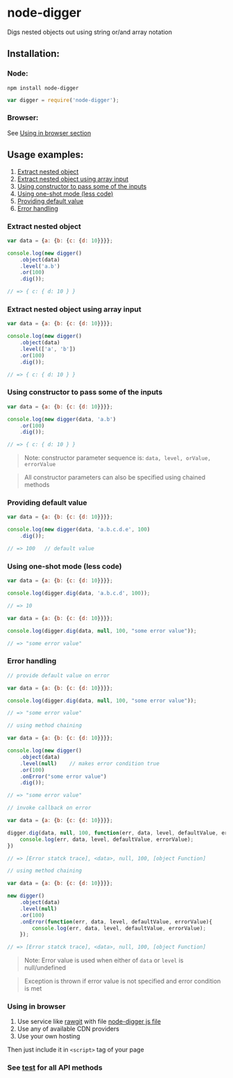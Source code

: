 # node-digger
Digs nested objects out using string or/and array notation

## Installation:
### Node:
```shell
npm install node-digger
```
```javascript
var digger = require('node-digger');
```

### Browser:
See [Using in browser section](#using-in-browser)


## Usage examples:

1. [Extract nested object](#extract-nested-object)
2. [Extract nested object using array input](#extract-nested-object-using-array-input)
3. [Using constructor to pass some of the inputs](#using-constructor-to-pass-some-of-the-inputs)
4. [Using one-shot mode (less code)](#using-one-shot-mode-less-code)
5. [Providing default value](#providing-default-value)
6. [Error handling](#error-handling)

### Extract nested object
``` javascript
var data = {a: {b: {c: {d: 10}}}};

console.log(new digger()
    .object(data)
    .level('a.b')
    .or(100)
    .dig());

// => { c: { d: 10 } }
```

### Extract nested object using array input
``` javascript
var data = {a: {b: {c: {d: 10}}}};

console.log(new digger()
    .object(data)
    .level(['a', 'b'])
    .or(100)
    .dig());

// => { c: { d: 10 } }
```

### Using constructor to pass some of the inputs
``` javascript
var data = {a: {b: {c: {d: 10}}}};

console.log(new digger(data, 'a.b')
    .or(100)
    .dig());

// => { c: { d: 10 } }
```
> Note: constructor parameter sequence is: `data, level, orValue, errorValue`

> All constructor parameters can also be specified using chained methods

### Providing default value
``` javascript
var data = {a: {b: {c: {d: 10}}}};

console.log(new digger(data, 'a.b.c.d.e', 100)
    .dig());

// => 100   // default value
```

### Using one-shot mode (less code)
``` javascript
var data = {a: {b: {c: {d: 10}}}};

console.log(digger.dig(data, 'a.b.c.d', 100));

// => 10
```

``` javascript
var data = {a: {b: {c: {d: 10}}}};

console.log(digger.dig(data, null, 100, "some error value"));

// => "some error value"
```

### Error handling
``` javascript
// provide default value on error

var data = {a: {b: {c: {d: 10}}}};

console.log(digger.dig(data, null, 100, "some error value"));

// => "some error value"
```

``` javascript
// using method chaining

var data = {a: {b: {c: {d: 10}}}};

console.log(new digger()
    .object(data)
    .level(null)    // makes error condition true
    .or(100)
    .onError("some error value")
    .dig());

// => "some error value"
```

``` javascript
// invoke callback on error

var data = {a: {b: {c: {d: 10}}}};

digger.dig(data, null, 100, function(err, data, level, defaultValue, errorValue){
    console.log(err, data, level, defaultValue, errorValue);
})

// => [Error statck trace], <data>, null, 100, [object Function]
```

``` javascript
// using method chaining

var data = {a: {b: {c: {d: 10}}}};

new digger()
    .object(data)
    .level(null)
    .or(100)
    .onError(function(err, data, level, defaultValue, errorValue){
        console.log(err, data, level, defaultValue, errorValue);
    });

// => [Error statck trace], <data>, null, 100, [object Function]
```
> Note: Error value is used when either of `data` or `level` is null/undefined

> Exception is thrown if error value is not specified and error condition is met


### Using in browser
1. Use service like [rawgit](https://rawgit.com/) with file [node-digger js file](lib/node-digger.js)
2. Use any of available CDN providers
3. Use your own hosting

Then just include it in `<script>` tag of your page

### See [test](test/test.js) for all API methods
